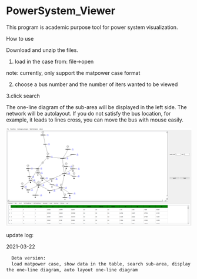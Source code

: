 # PowerSystem_Viewer

This program is academic purpose tool for power system visualization.

How to use

Download and unzip the files.

1. load in the case from: file->open

note: currently, only support the matpower case format


2. choose a bus number and the number of iters wanted to be viewed


3.click search

   The one-line diagram of the sub-area will be displayed in the left side. 
   The network will be autolayout. If you do not satisfy the bus location, for example, it leads to lines cross, you can move the bus with mouse easily.
   
   
![image](https://github.com/shiftlin89/PowerSystem_Viewer/blob/main/fig/demo.PNG)


update log:

2021-03-22
  
      Beta version: 
      load matpower case, show data in the table, search sub-area, display the one-line diagram, auto layout one-line diagram
